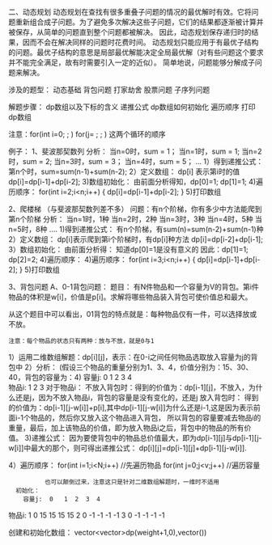 二、动态规划
     动态规划在查找有很多重叠子问题的情况的最优解时有效。它将问题重新组合成子问题。为了避免多次解决这些子问题，它们的结果都逐渐被计算并被保存，从简单的问题直到整个问题都被解决。
因此，动态规划保存递归时的结果，因而不会在解决同样的问题时花费时间。
     动态规划只能应用于有最优子结构的问题。最优子结构的意思是局部最优解能决定全局最优解（对有些问题这个要求并不能完全满足，故有时需要引入一定的近似）。
     简单地说，问题能够分解成子问题来解决。
  
  涉及的题型：
    动态基础
    背包问题
    打家劫舍
    股票问题
    子序列问题
    
  解题步骤：
    dp数组以及下标的含义
    递推公式
    dp数组如何初始化
    遍历顺序
    打印dp数组
    
注意：for(int i=0; ; )
        for(j=  ;  ; )
    这两个循环的顺序
    
例子：
  1、斐波那契数列
    分析：
     当n=0时，sum = 1；
     当n=1时，sum = 1;
     当n=2时，sum = 2;
     当n=3时，sum = 3；
     当n=4时，sum = 5；
     ...
     1）得到递推公式： 第n个时，sum=sum(n-1)+sum(n-2);
     2）定义数组： dp[i] 表示第i时的值
                  dp[i]=dp[i-1]+dp[i-2];
     3)数组初始化：
        由前面分析得知，dp[0]=1;
                       dp[1]=1;
     4)遍历顺序：
          for(int i=2;i<n;i++)
          {
             dp[i]=dp[i-1]+dp[i-2];
          }
     5)打印数组
     
  2、爬楼梯 （与斐波那契数列差不多）
     问题：有n个阶梯，你有多少中方法能爬到第n个阶梯
     分析：
        当n=1时，1种
        当n=2时，2种
        当n=3时，3种
        当n=4时，5种
        当n=5时，8种
         ....
      1)得到递推公式：
             有n个阶梯，有sum(n)=sum(n-2)+sum(n-1)种
      2）定义数组：
             dp[i]表示爬到第i个阶梯时，有dp[i]种方法
             dp[i]=dp[i-2]+dp[i-1];
      3）数组初始化：
             由前面分析得：
              知道dp[0]=1是没有意义的
              因此：dp[1]=1;
                    dp[2]=2;
      4)遍历顺序：
            4)遍历顺序：
          for(int i=3;i<n;i++)
          {
             dp[i]=dp[i-1]+dp[i-2];
          }
      5)打印数组
  
  3、背包问题
    A、0-1背包问题：
      题目： 有N件物品和一个容量为V的背包。第i件物品的体积是w[i]，价值是p[i]。求解将哪些物品装入背包可使价值总和最大。

从这个题目中可以看出，01背包的特点就是：每种物品仅有一件，可以选择放或不放。
    
    注意：每个物品的状态只有两种：放与不放，就是0与1
   1）运用二维数组解题：dp[i][j]，表示：在0-i之间任何物品选取放入容量为j的背包中
   2）分析：  (假设三个物品的重量分别为1、3、4，价值分别为：15、30、40，背包的容量为：4)
        容量j:  0  1  2  3  4    
物品i:       1
             2
             3
      对于物品i：
          不放入背包时：得到的价值为：dp[i-1][j]，不放入，为什么还是j，因为不放入物品i，背包的容量是没有变化的，还是j
          放入背包时：  得到的价值为：dp[i-1][j-w[i]]+p[i],其中dp[i-1][j-w[i]]为什么还是i-1,这是因为表示前面i-1个物品的，然后你又放入这个物品进入背包，
                                     所以背包的容量要减去物品i的重量，最后，加上该物品的价值，即为放入物品i之后，背包中的物品的所有价值。
  3)递推公式： 因为要使背包中的物品总价值最大，即为dp[i-1][j]与dp[i-1][j-w[i]]中最大的那个，则可得出递推公式：
               dp[i][j]=dp[i-1][j]+dp[i-1][j-w[i]].
          
  4）遍历顺序：
              for(int i=1;i<N;i++)  //先遍历物品
                 for(int j=0;j<v;j++)  //遍历容量
              
              也可以颠倒过来，注意这只是针对二维数组解题时，一维时不适用
      初始化：
        容量j:  0   1  2  3  4    
物品i:       1  0  15 15 15 15
             2  0  -1 -1 -1 -1
             3  0  -1 -1 -1 -1

创建和初始化数组：
     vector<vector<int>>dp(weight+1,0),vector<int>())
     
     
     
     
     
     
     
     
     
     
     
     

